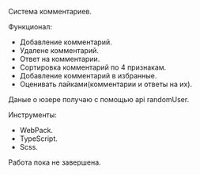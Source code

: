 Система комментариев.

Функционал:
  - Добавление комментарий.
  - Удалене комментарий.
  - Ответ на комментарии.
  - Сортировка комментарий по 4 признакам.
  - Добавление комментарий в избранные.
  - Оценивать лайками(комментарии и ответы на их).

Даные о юзере получаю с помощью api randomUser. 

Инструменты:
  - WebPack.
  - TypeScript.
  - Scss.
 
Работа пока не завершена.
